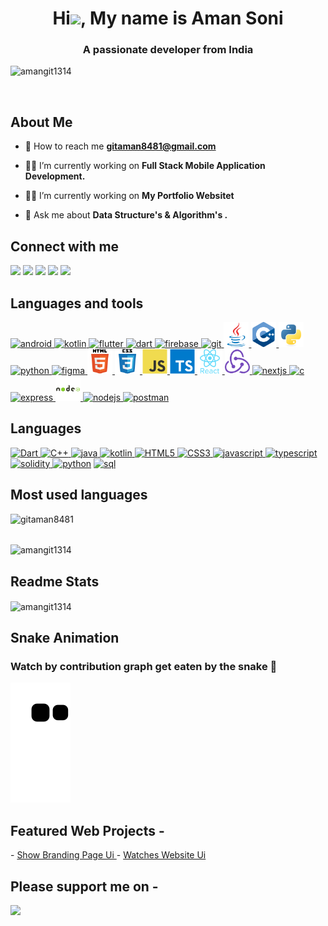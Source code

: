 <h1 align="center">Hi<img src="https://media.giphy.com/media/hvRJCLFzcasrR4ia7z/giphy.gif" width="25px">, My name is Aman Soni </h1>
<h3 align="center">A passionate developer from India</h3>



<p align="left"> <img src="https://komarev.com/ghpvc/?username=myster10ushu1k&label=Profile%20views&color=0e75b6&style=juicyfresh" alt="amangit1314" /> </p>
<p align="left"> <a href="https://github-profile-trophy.vercel.app/?username=amangit1314&theme=onedark"><img src="https://github-profile-trophy.vercel.app/?username=amangit1314&theme=juicyfresh" alt="" /></a> </p>

## About Me

- 📧 How to reach me **gitaman8481@gmail.com**

- 👨‍💻 I’m currently working on **Full Stack Mobile Application Development.**
 
- 👨‍🔬 I’m currently working on **My Portfolio Websitet**

- 💬 Ask me about **Data Structure's & Algorithm's .**

<!-- <h3 align="left">Connect with me:</h3> -->
## Connect with me
<p align="left"> 
  <a href="https://www.linkedin.com/in/aman-soni1"><img src="https://img.shields.io/badge/LinkedIn-0077B5?style=for-the-badge&logo=linkedin&logoColor=white" /></a> 
  <a href="https://twitter.com/soni07_aman"><img src="https://img.shields.io/badge/Twitter-1DA1F2?style=for-the-badge&logo=twitter&logoColor=white" /></a>
  <a href="https://dribbble.com/amansoni53453"><img src="https://img.shields.io/badge/Dribbble-EA4C89?style=for-the-badge&logo=dribbble&logoColor=white" /></a>
  <a href="https://leetcode.com/MysteriousHulk/" /><img src="https://img.shields.io/badge/-LeetCode-FFA116?style=for-the-badge&logo=LeetCode&logoColor=black"/></a>
  <a href="https://linktr.ee/MysteriousHulk" /><img src="https://img.shields.io/badge/linktree-39E09B?style=for-the-badge&logo=linktree&logoColor=white"/></a>
</p>

## Languages and tools
<p align="left"> 
  <a href="https://developer.android.com" target="_blank"> 
    <img src="https://www.svgrepo.com/show/217740/android.svg" alt="android" width="40" height="40"/> 
  </a> 
 <a href="https://kotlinlang.org/" target="_blank"> 
    <img src="https://cdn.freebiesupply.com/logos/large/2x/kotlin-1-logo-png-transparent.png" alt="kotlin" width="40" height="40"/> 
  </a>
  <a href="https://flutter.dev" target="_blank"> <img src="https://www.vectorlogo.zone/logos/flutterio/flutterio-icon.svg" alt="flutter" width="40" height="40"/> </a>  
  <a href="https://dart.dev" target="_blank"> <img src="https://www.vectorlogo.zone/logos/dartlang/dartlang-icon.svg" alt="dart" width="40" height="40"/> </a>  
  <a href="https://firebase.google.com/" target="_blank"> <img src="https://www.vectorlogo.zone/logos/firebase/firebase-icon.svg" alt="firebase" width="40" height="40"/> </a> 
<a href="https://git-scm.com/" target="_blank"> <img src="https://www.vectorlogo.zone/logos/git-scm/git-scm-icon.svg" alt="git" width="40" height="40"/> </a>  
<a href="https://www.java.com" target="_blank" rel="noreferrer"> 
  <img src="https://raw.githubusercontent.com/devicons/devicon/master/icons/java/java-original.svg" alt="java" width="40" height="40"/>
  </a>
  <a href="https://www.w3schools.com/cpp/" target="_blank" rel="noreferrer"> <img src="https://raw.githubusercontent.com/devicons/devicon/master/icons/cplusplus/cplusplus-original.svg" alt="cplusplus" width="40" height="40"/> </a> 
  <a href="https://www.python.org" target="_blank" rel="noreferrer"> <img src="https://raw.githubusercontent.com/devicons/devicon/master/icons/python/python-original.svg" alt="python" width="40" height="40"/> </a> 
    <a href="https://soliditylang.org/" target="_blank" rel="noreferrer"> <img src="https://upload.wikimedia.org/wikipedia/commons/thumb/9/98/Solidity_logo.svg/579px-Solidity_logo.svg.png?20201202112837" alt="python" width="25" height="40"/> </a> 
  <a href="https://www.figma.com/" target="_blank" rel="noreferrer"> <img src="https://www.vectorlogo.zone/logos/figma/figma-icon.svg" alt="figma" width="40" height="40"/> </a>  
  <a href="https://www.w3.org/html/" target="_blank" rel="noreferrer"> 
   <img src="https://raw.githubusercontent.com/devicons/devicon/master/icons/html5/html5-original-wordmark.svg" alt="html5" width="40" height="40"/>
   </a>
    <a href="https://www.w3schools.com/css/" target="_blank" rel="noreferrer"> <img src="https://raw.githubusercontent.com/devicons/devicon/master/icons/css3/css3-original-wordmark.svg" alt="css3" width="40" height="40"/> </a>  

  <a href="https://developer.mozilla.org/en-US/docs/Web/JavaScript" target="_blank" rel="noreferrer"> 
  <img src="https://raw.githubusercontent.com/devicons/devicon/master/icons/javascript/javascript-original.svg" alt="javascript" width="40" height="40"/> 
  </a> 
 <a href="https://developer.mozilla.org/en-US/docs/Web/TypeScript" target="_blank" rel="noreferrer"> 
  <img src="https://raw.githubusercontent.com/devicons/devicon/master/icons/typescript/typescript-original.svg" alt="typescript" width="40" height="40"/> 
  </a> 
  <a href="https://reactjs.org/" target="_blank" rel="noreferrer"> <img src="https://raw.githubusercontent.com/devicons/devicon/master/icons/react/react-original-wordmark.svg" alt="react" width="40" height="40"/> </a> 
  <a href="https://redux.js.org" target="_blank" rel="noreferrer"> <img src="https://raw.githubusercontent.com/devicons/devicon/master/icons/redux/redux-original.svg" alt="redux" width="40" height="40"/> </a> 
  <a href="https://nextjs.org/" target="_blank" rel="noreferrer"> 
  <img src="https://w7.pngwing.com/pngs/87/586/png-transparent-next-js-hd-logo.png" alt="nextjs" width="40" height="40"/> 
  </a> 
<a href="https://www.tailwindcss.com" target="_blank" rel="noreferrer"> 
  <img src="https://upload.wikimedia.org/wikipedia/commons/thumb/d/d5/Tailwind_CSS_Logo.svg/900px-Tailwind_CSS_Logo.svg.png?20211001194333" alt="c" width="40" height="40"/> </a>
 <a href="https://expressjs.com" target="_blank" rel="noreferrer"> <img src="https://www.mementotech.in/assets/images/icons/express.png" alt="express" width="40" height="40"/> </a> 
  <a href="https://nodejs.org" target="_blank" rel="noreferrer"> <img src="https://raw.githubusercontent.com/devicons/devicon/master/icons/nodejs/nodejs-original-wordmark.svg" alt="nodejs" width="40" height="40"/> </a> 
   <a href="https://nodejs.org" target="_blank" rel="noreferrer"> 
    <img src="https://p7.hiclipart.com/preview/396/90/545/postgresql-database-logo-computer-icons-replication-software-developer.jpg"" alt="nodejs" width="40" height="40"/>
    </a> 
  <a href="https://postman.com" target="_blank" rel="noreferrer"> <img src="https://www.vectorlogo.zone/logos/getpostman/getpostman-icon.svg" alt="postman" width="40" height="40"/> </a> 


<!--   <br> -->
## Languages
  <a href="https://cpp.org" target="_blank"> <img src="https://img.shields.io/badge/Dart-0175C2?style=for-the-badge&logo=dart&logoColor=white" alt="Dart"/> </a>
  <a href="https://cpp.org" target="_blank"> <img src="https://img.shields.io/badge/C%2B%2B-00599C?style=for-the-badge&logo=c%2B%2B&logoColor=white" alt="C++"/> </a>
  <a href="https://www.java.com" target="_blank"> <img src="https://img.shields.io/badge/Java-ED8B00?style=for-the-badge&logo=java&logoColor=white" alt="java"/> </a> 
  <a href="https://cpp.org" target="_blank"> <img src="https://img.shields.io/badge/Kotlin-0095D5?&style=for-the-badge&logo=kotlin&logoColor=white" alt="kotlin"/> </a>
  <a href="https://cpp.org" target="_blank"> <img src="https://img.shields.io/badge/HTML5-E34F26?style=for-the-badge&logo=html5&logoColor=white" alt="HTML5"/> </a>
  <a href="https://cpp.org" target="_blank"> <img src="https://img.shields.io/badge/CSS3-1572B6?style=for-the-badge&logo=css3&logoColor=whitee" alt="CSS3"/> </a>
  <a href="https://developer.mozilla.org/en-US/docs/Web/JavaScript" target="_blank"> <img src="https://img.shields.io/badge/JavaScript-323330?style=for-the-badge&logo=javascript&logoColor=F7DF1E" alt="javascript" /> </a> 
  <a href="https://developer.mozilla.org/en-US/docs/Web/TypesScript" target="_blank"> <img src="https://img.shields.io/badge/Typescript-07689F?style=for-the-badge&logo=typescript&logoColor=white" alt="typescript" /> </a>
  <a href="https://developer.mozilla.org/en-US/docs/Web/Solidity" target="_blank"> <img src="https://img.shields.io/badge/Solidity-25316D?style=for-the-badge&logo=solidity&logoColor=white" alt="solidity" /> </a> 
  <a href="https://www.python.org" target="_blank"> <img src="https://img.shields.io/badge/Python-FFD43B?style=for-the-badge&logo=python&logoColor=darkgreen" alt="python"/></a>
  <a href="https://www.python.org" target="_blank"> <img src="https://img.shields.io/badge/Sql-FFD43B?style=for-the-badge&logo=sql&logoColor=darkgreen" alt="sql"/></a>
</p>

  ## Most used languages
  <p>
   <img align="left" src="https://github-readme-stats.vercel.app/api/top-langs?username=amangit1314&theme=shades-of-purple&show_icons=true&locale=en&layout=compact" alt="gitaman8481" />
  </p>
  <br>
  <br>
  <p>
   <img align="center" src="https://github-readme-stats.vercel.app/api?username=amangit1314&theme=shades-of-purple&show_icons=true&locale=en" alt="amangit1314" />
  </p>
</p>

  ## Readme Stats
  <p>
     <img align="center" src="https://github-readme-streak-stats.herokuapp.com/?user=amangit1314&theme=shades-of-purple" alt="amangit1314" />
  </p>
                                                                                                                                          
                                                                                                                                          
## Snake Animation
<h3> Watch by contribution graph get eaten by the snake 🐍 </h3> 
<img src="https://github.com/amangit1314/amangit1314/blob/output/github-contribution-grid-snake.svg" />
                                                                                                   
## Featured Web Projects -                                                                                                 
<p align="left">
  - <a href="https://amangit1314.github.io/Shoe-Brand-Landing-Page/ ">Show Branding Page Ui </a>
  - <a href="https://amangit1314.github.io/watches_web/ "> Watches Website Ui </a>
</p>

## Please support me on - 
<p align="left"> 
  <a href="https://www.buymeacoffee.com/amanSoni "><img src="https://img.shields.io/badge/Buy_Me_A_Coffee-FFDD00?style=for-the-badge&logo=buy-me-a-coffee&logoColor=black" /></a>
</p>  
